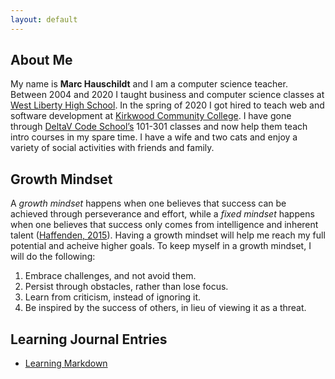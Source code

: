 ```yaml
---
layout: default
---
```


## About Me

My name is **Marc Hauschildt** and I am a computer science teacher. Between 2004 and 2020 I taught business and computer science classes at [West Liberty High School](https://www.wl.k12.ia.us/). In the spring of 2020 I got hired to teach web and software development at [Kirkwood Community College](https://kirkwood.edu/). I have gone through [DeltaV Code School’s](https://deltavcodeschool.com/) 101-301 classes and now help them teach intro courses in my spare time. I have a wife and two cats and enjoy a variety of social activities with friends and family.

## Growth Mindset

A _growth mindset_ happens when one believes that success can be achieved through perseverance and effort, while a _fixed mindset_ happens when one believes that success only comes from intelligence and inherent talent ([Haffenden, 2015](https://www.atlassian.com/blog/inside-atlassian/growth-mindset/)). Having a growth mindset will help me reach my full potential and acheive higher goals. To keep myself in a growth mindset, I will do the following:

1. Embrace challenges, and not avoid them.
2. Persist through obstacles, rather than lose focus.
3. Learn from criticism, instead of ignoring it.
4. Be inspired by the success of others, in lieu of viewing it as a threat.

## Learning Journal Entries
- [Learning Markdown](LEARNING_MARKDOWN.md)

